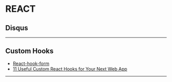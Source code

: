 # REACT

## Disqus

---

## Custom Hooks

- [React-hook-form](https://react-hook-form.com)
- [11 Useful Custom React Hooks for Your Next Web App](https://blog.bitsrc.io/11-useful-custom-react-hooks-for-your-next-app-c66307cf0f0c)

---
